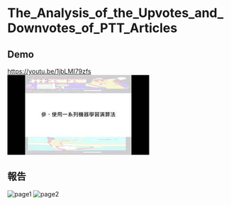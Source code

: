 # The_Analysis_of_the_Upvotes_and_Downvotes_of_PTT_Articles

## Demo
https://youtu.be/1jbLMI79zfs \
[![Demo2](./report_and_demo/cover_picture.jpg)](https://youtu.be/1jbLMI79zfs)

## 報告
![page1](./report_and_demo/0001.jpg)
![page2](./report_and_demo/0002.jpg)